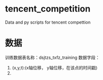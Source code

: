 # tencent_competition
Data and py scripts for tencent compettion

# 数据
训练数据表名称：dsjtzs_txfz_training
数据字段：
  1. (x,y,t):(x轴位移， y轴位移，在该点的时间戳)
  2. 
